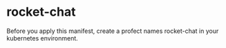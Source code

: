 # rocket-chat

Before you apply this manifest, create a profect names rocket-chat in your kubernetes environment.
